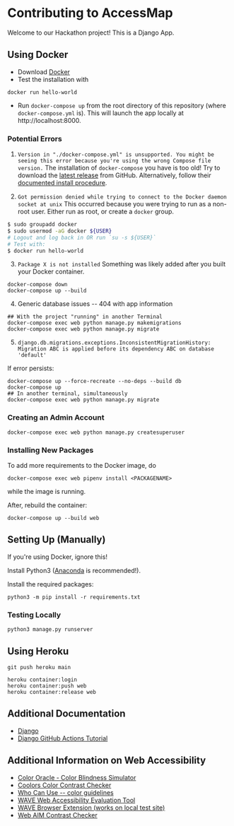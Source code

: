 # Contributing to AccessMap

Welcome to our Hackathon project! This is a Django App.

## Using Docker

- Download [Docker](https://www.docker.com/get-started)
- Test the installation with
```
docker run hello-world
```
- Run `docker-compose up` from the root directory of this repository
(where `docker-compose.yml` is).
This will launch the app locally at http://localhost:8000.

### Potential Errors

1. `Version in "./docker-compose.yml" is unsupported. You might be seeing this error because you're using the wrong Compose file version.`
The installation of `docker-compose` you have is too old!
Try to download the [latest release](https://github.com/docker/compose/releases)
from GitHub.
Alternatively, follow their
[documented install procedure](https://docs.docker.com/compose/install/).

2. `Got permission denied while trying to connect to the Docker daemon socket at unix`
This occurred because you were trying to run as a non-root user.
Either run as root, or create a `docker` group.
```bash
$ sudo groupadd docker
$ sudo usermod -aG docker ${USER}
# Logout and log back in OR run `su -s ${USER}`
# Test with:
$ docker run hello-world
```

3. `Package X is not installed`
Something was likely added after you built your Docker container.
```
docker-compose down
docker-compose up --build
```

4. Generic database issues -- 404 with app information
```
## With the project "running" in another Terminal
docker-compose exec web python manage.py makemigrations
docker-compose exec web python manage.py migrate
```

5. `django.db.migrations.exceptions.InconsistentMigrationHistory: Migration ABC is applied before its dependency ABC on database 'default'`

If error persists:
```
docker-compose up --force-recreate --no-deps --build db
docker-compose up
## In another terminal, simultaneously
docker-compose exec web python manage.py migrate
```


### Creating an Admin Account

```
docker-compose exec web python manage.py createsuperuser
```

### Installing New Packages

To add more requirements to the Docker image, do
```
docker-compose exec web pipenv install <PACKAGENAME>
```
while the image is running.

After, rebuild the container:
```
docker-compose up --build web
```

## Setting Up (Manually)

If you're using Docker, ignore this!

Install Python3 ([Anaconda](https://www.anaconda.com/products/individual)
is recommended!).

Install the required packages:
```
python3 -m pip install -r requirements.txt
```

### Testing Locally

```
python3 manage.py runserver
```

## Using Heroku

```
git push heroku main
```

```
heroku container:login
heroku container:push web
heroku container:release web
```

## Additional Documentation

- [Django](https://docs.djangoproject.com/en/3.2/)
- [Django GitHub Actions Tutorial](https://www.hacksoft.io/blog/github-actions-in-action-setting-up-django-and-postgres)

## Additional Information on Web Accessibility

- [Color Oracle - Color Blindness Simulator](https://colororacle.org/)
- [Coolors Color Contrast Checker](https://coolors.co/contrast-checker)
- [Who Can Use -- color guidelines](https://whocanuse.com/)
- [WAVE Web Accessibility Evaluation Tool](https://wave.webaim.org/)
- [WAVE Browser Extension (works on local test site)](https://wave.webaim.org/extension/)
- [Web AIM Contrast Checker](https://webaim.org/resources/contrastchecker/)
